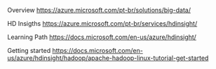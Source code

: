 Overview
https://azure.microsoft.com/pt-br/solutions/big-data/

HD Insigths
https://azure.microsoft.com/pt-br/services/hdinsight/

Learning Path
https://docs.microsoft.com/en-us/azure/hdinsight/

Getting started
https://docs.microsoft.com/en-us/azure/hdinsight/hadoop/apache-hadoop-linux-tutorial-get-started
